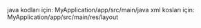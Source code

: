 java kodları için: MyApplication/app/src/main/java
xml kosları için: MyApplication/app/src/main/res/layout
